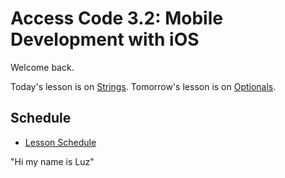 # Access Code 3.2: Mobile Development with iOS

Welcome back.

Today's lesson is on [Strings](/lessons/strings). 
Tomorrow's lesson is on [Optionals](/lessons/optionals). 

## Schedule

- [Lesson Schedule](schedule.md)

"Hi my name is Luz"

